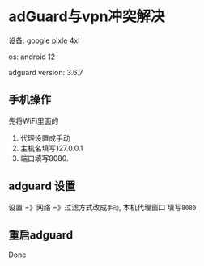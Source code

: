 # adGuard与vpn冲突解决

设备: google pixle 4xl

os: android 12

adguard version:  3.6.7

## 手机操作

先将WiFi里面的

1. 代理设置成手动
2. 主机名填写127.0.0.1
3. 端口填写8080.

## adguard 设置

设置 =》网络 =》过滤方式改成`手动`, 本机代理窗口 填写`8080`

## 重启adguard

Done
